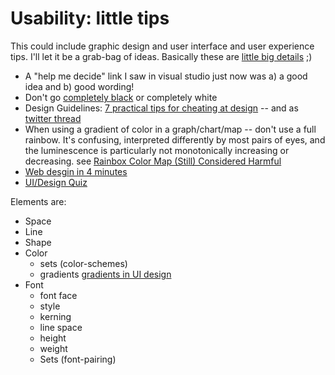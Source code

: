 # Usability: little tips

This could include graphic design and user interface and user experience tips. I'll let it be a grab-bag of ideas. Basically these are [little big details](http://littlebigdetails.com/) ;)


* A "help me decide" link I saw in visual studio just now was a) a good idea and b) good wording!
* Don't go [completely black](https://ianstormtaylor.com/design-tip-never-use-black/) or completely white
* Design Guidelines: [7 practical tips for cheating at design](https://medium.com/refactoring-ui/7-practical-tips-for-cheating-at-design-40c736799886) -- and as [twitter thread](https://mobile.twitter.com/i/moments/994601867987619840)
* When using a gradient of color in a graph/chart/map -- don't use a full rainbow. It's confusing, interpreted differently by most pairs of eyes, and the luminescence is particularly not monotonically increasing or decreasing. see [Rainbox Color Map (Still) Considered Harmful](https://github.com/djoshea/matlab-utils/blob/master/libs/perceptuallyImprovedColormaps/Rainbow%20Color%20Map%20-Still-%20Considered%20Harmful.pdf)
* [Web desgin in 4 minutes](https://jgthms.com/web-design-in-4-minutes/)
* [UI/Design Quiz](https://cantunsee.space)


Elements are:

 - Space
 - Line
 - Shape
 - Color
   - sets (color-schemes)
   - gradients [gradients in UI design](https://uxplanet.org/gradients-in-ui-design-b97146f63df3)
 - Font
   - font face
   - style
   - kerning
   - line space
   - height
   - weight
   - Sets (font-pairing)

